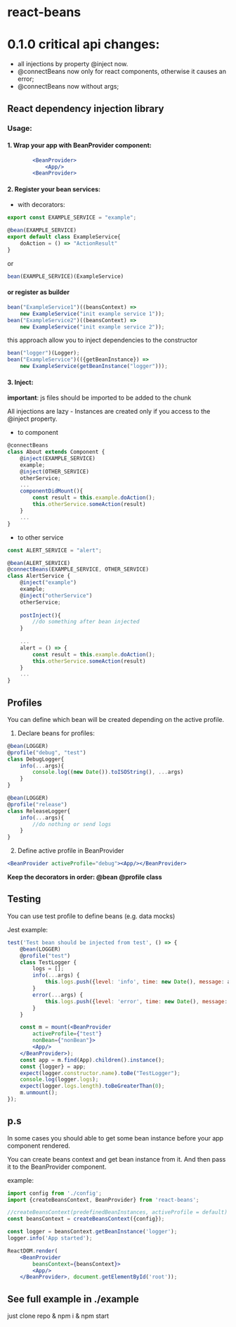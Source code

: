 # react-beans
# 0.1.0 critical api changes:
- all injections by property @inject now.
- @connectBeans now only for react components, otherwise it causes an error;
- @connectBeans now without args;
## React dependency injection library

### Usage:

#### 1. Wrap your app with BeanProvider component:
```jsx harmony
        <BeanProvider>
            <App/>
        <BeanProvider>
```    
#### 2. Register your bean services:
* with decorators:
```jsx harmony
export const EXAMPLE_SERVICE = "example";

@bean(EXAMPLE_SERVICE)
export default class ExampleService{
    doAction = () => "ActionResult"
}
```
or 
```jsx harmony
bean(EXAMPLE_SERVICE)(ExampleService)
```

#### or register as builder
```jsx harmony
bean("ExampleService1")((beansContext) => 
    new ExampleService("init example service 1"));
bean("ExampleService2")((beansContext) => 
    new ExampleService("init example service 2"));
```
this approach allow you to inject dependencies to the constructor
```jsx harmony
bean("logger")(Logger);
bean("ExampleService")(({getBeanInstance}) => 
    new ExampleService(getBeanInstance("logger")));
```


#### 3. Inject:

**important**: js files should be imported to be added to the chunk

All injections are lazy - Instances are created only if you access to the @inject property.
  

* to component
```jsx harmony
@connectBeans
class About extends Component {
    @inject(EXAMPLE_SERVICE)
    example;
    @inject(OTHER_SERVICE)
    otherService;
    ...
    componentDidMount(){
        const result = this.example.doAction();
        this.otherService.someAction(result)
    }
    ...
}
```
* to other service
```jsx harmony
const ALERT_SERVICE = "alert";

@bean(ALERT_SERVICE)
@connectBeans(EXAMPLE_SERVICE, OTHER_SERVICE)
class AlertService {
    @inject("example")
    example;
    @inject("otherService")
    otherService;
    
    postInject(){
        //do something after bean injected 
    }
        
    ...
    alert = () => {
        const result = this.example.doAction();
        this.otherService.someAction(result)
    }
    ...
}
```      
## Profiles
You can define which bean will be created depending on the active profile.
1. Declare beans for profiles:
```jsx harmony
@bean(LOGGER)
@profile("debug", "test")
class DebugLogger{    
    info(...args){
        console.log((new Date()).toISOString(), ...args)
    }
}

@bean(LOGGER)
@profile("release")
class ReleaseLogger{    
    info(...args){
        //do nothing or send logs
    }
}
```
2. Define active profile in BeanProvider
```jsx harmony
<BeanProvider activeProfile="debug"><App/></BeanProvider>
```
**Keep the decorators in order: @bean @profile class**

## Testing
You can use test profile to define beans (e.g. data mocks)

Jest example:
```jsx harmony
test('Test bean should be injected from test', () => {
    @bean(LOGGER)
    @profile("test")
    class TestLogger {
        logs = [];
        info(...args) {
            this.logs.push({level: 'info', time: new Date(), message: args});
        }
        error(...args) {
            this.logs.push({level: 'error', time: new Date(), message: args});
        }
    }

    const m = mount(<BeanProvider
        activeProfile={"test"}
        nonBean={"nonBean"}>
        <App/>
    </BeanProvider>);
    const app = m.find(App).children().instance();
    const {logger} = app;
    expect(logger.constructor.name).toBe("TestLogger");
    console.log(logger.logs);
    expect(logger.logs.length).toBeGreaterThan(0);
    m.unmount();
});
```
## p.s
In some cases you should able to get some bean instance before your 
app component rendered.

You can create beans context and get bean instance from it.
And then pass it to the BeanProvider component.

example:
```jsx harmony
import config from './config';
import {createBeansContext, BeanProvider} from 'react-beans';

//createBeansContext(predefinedBeanInstances, activeProfile = default)
const beansContext = createBeansContext({config});

const logger = beansContext.getBeanInstance('logger');
logger.info('App started');

ReactDOM.render(
    <BeanProvider
        beansContext={beansContext}>
        <App/>
    </BeanProvider>, document.getElementById('root'));
```



## See full example in ./example
just clone repo & npm i & npm start
        
